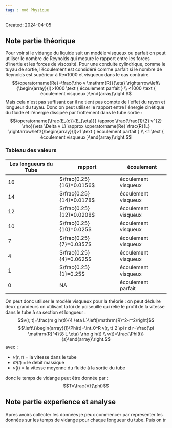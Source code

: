 ```yaml
---
tags : mod Physique
---
```

Created: 2024-04-05

## Note partie théorique
Pour voir si le vidange du liquide suit un modèle visqueux ou parfait on peut utiliser le nombre de Reynolds qui mesure le rapport entre les forces d’inertie et les forces de viscosité. Pour une conduite cylindrique, comme le tuyau de sortie, l’écoulement est considéré comme parfait si le nombre de Reynolds est supérieur à Re=1000 et visqueux dans le cas contraire. 
$$\operatorname{Re}=\frac{\rho v \mathrm{R}}{\eta} \rightarrow\left\{\begin{array}{l}>1000 \text { écoulement parfait } \\ <1000 \text { écoulement visqueux }\end{array}\right.$$
Mais cela n'est pas suffisant car il ne tient pas compte de l'effet du rayon et longueur du tuyau. Donc on peut utiliser le rapport entre l'énergie cinétique du fluide et l'énergie dissipée par frottement dans le tube sortie : 
$$\operatorname{\frac{E_{c}}{E_{\eta}}} \approx \frac{\frac{1}{2} v^{2} \rho}{\eta \Delta v L} \approx \operatorname{Re} \frac{R}{L} \rightarrow\left\{\begin{array}{l}>1 \text { écoulement parfait } \\ <1 \text { écoulement visqueux }\end{array}\right.$$
### Tableau des valeurs
| Les longueurs du Tube | rapport | écoulement |
| ---- | ---- | ---- |
| 16 | $\frac{0.25}{16}=0.0156$ | écoulement visqueux |
| 14 | $\frac{0.25}{14}=0.0178$ | écoulement visqueux |
| 12 | $\frac{0.25}{12}=0.0208$ | écoulement visqueux |
| 10 | $\frac{0.25}{10}=0.025$ | écoulement visqueux |
| 7 | $\frac{0.25}{7}=0.0357$ | écoulement visqueux |
| 4 | $\frac{0.25}{4}=0.0625$ | écoulement visqueux |
| 1 | $\frac{0.25}{1}=0.25$ | écoulement visqueux |
| 0 | NA | écoulement parfait  |
On peut donc utiliser le modèle visqueux pour la théorie :
on peut déduire deux grandeurs on utilisant la loi de poiseuille qui relie le profil de la vitesse dans le tube à sa section et longueur :
$$v(r, t)=\frac{m g h(t)}{4 \eta L}\left[\mathrm{R}^2-r^2\right]$$$$\left\{\begin{array}{l}\Phi(t)=\int_0^R v(r, t) 2 \pi r d r=\frac{\pi \mathrm{R}^4}{8 L \eta} \rho g h(t) \\ v(t)=\frac{\Phi(t)}{s}\end{array}\right.$$ avec : 
- $v(r,t)$ = la vitesse dans le tube
- $\Phi(t)$ = le debit massique
- $v(t)$ = la vitesse moyenne du fluide à la sortie du tube

donc le temps de vidange peut être donnée par :
$$T=\frac{V}{\phi}$$  
## Note partie experience et analyse
Apres avoirs collecter les données je peux commencer par representer les données sur les temps de vidange pour chaque longueur du tube. Puis on tr